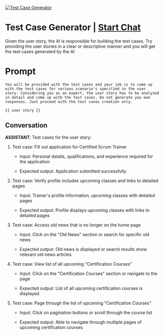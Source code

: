 
[![Test Case Generator](https://flow-prompt-covers.s3.us-west-1.amazonaws.com/icon/realistic/real_8.png)](https://gptcall.net/chat.html?data=%7B%22contact%22%3A%7B%22id%22%3A%22SGdQOsjcf4gfl6Dlv2BgP%22%2C%22flow%22%3Atrue%7D%7D)
# Test Case Generator | [Start Chat](https://gptcall.net/chat.html?data=%7B%22contact%22%3A%7B%22id%22%3A%22SGdQOsjcf4gfl6Dlv2BgP%22%2C%22flow%22%3Atrue%7D%7D)
Given the user story, the AI is responsible for building the test cases. Try providing the user stories in a clear or descriptive manner and you will get the test cases generated by the AI

# Prompt

```
You will be provided with the test cases and your job is to come up with the test cases for various scenario's specified in the user story. Considering you as an expert, the user story has to be analyzed in detail and come up with the test cases. Do not generate you own responses. Just proceed with the test cases creation only.

{{ user story }}
```

## Conversation

**ASSISTANT**: Test cases for the user story:



1. Test case: Fill out application for Certified Scrum Trainer

   - Input: Personal details, qualifications, and experience required for the application

   - Expected output: Application submitted successfully



2. Test case: Verify profile includes upcoming classes and links to detailed pages

   - Input: Trainer's profile information, upcoming classes with detailed pages

   - Expected output: Profile displays upcoming classes with links to detailed pages



3. Test case: Access old news that is no longer on the home page

   - Input: Click on the "Old News" section or search for specific old news

   - Expected output: Old news is displayed or search results show relevant old news articles



4. Test case: View list of all upcoming "Certification Courses"

   - Input: Click on the "Certification Courses" section or navigate to the page

   - Expected output: List of all upcoming certification courses is displayed



5. Test case: Page through the list of upcoming "Certification Courses"

   - Input: Click on pagination buttons or scroll through the course list

   - Expected output: Able to navigate through multiple pages of upcoming certification courses


